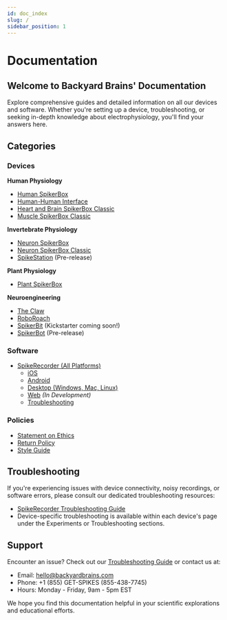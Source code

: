 ```yaml
---
id: doc_index
slug: /
sidebar_position: 1
---
```


# Documentation

## Welcome to Backyard Brains' Documentation

Explore comprehensive guides and detailed information on all our devices and software. Whether you're setting up a device, troubleshooting, or seeking in-depth knowledge about electrophysiology, you'll find your answers here.

## Categories

### Devices

**Human Physiology**  
- [Human SpikerBox](./human/human-spikerbox/)  
- [Human-Human Interface](./human/human-human-interface/)  
- [Heart and Brain SpikerBox Classic](./human/heart-and-brain-spikerbox-classic/)  
- [Muscle SpikerBox Classic](./human/muscle-spikerbox-classic/)  

**Invertebrate Physiology**  
- [Neuron SpikerBox](./invertebrate/neuron-spikerbox/)  
- [Neuron SpikerBox Classic](./invertebrate/neuron-spikerbox-classic/)  
- [SpikeStation](./invertebrate/pre-release/spikestation/)  (Pre-release)

**Plant Physiology**  
- [Plant SpikerBox](./plant/plant-spikerbox/)  

**Neuroengineering**  
- [The Claw](./neuroengineering/claw/)  
- [RoboRoach](./neuroengineering/roboroach/)  
- [SpikerBit](./neuroengineering/pre-release/spikerbit/)  (Kickstarter coming soon!)  
- [SpikerBot](./neuroengineering/pre-release/spikerbot/)   (Pre-release)  

### Software

- [SpikeRecorder (All Platforms)](./software/spike-recorder/)
  - [iOS](./software/spike-recorder/ios-ipados/)
  - [Android](./software/spike-recorder/android/)
  - [Desktop (Windows, Mac, Linux)](./software/spike-recorder/desktop/)
  - [Web](./software/spike-recorder/web/) *(In Development)*
  - [Troubleshooting](./software/spike-recorder/troubleshooting/)

### Policies

- [Statement on Ethics](./policies/ethics/)
- [Return Policy](./policies/return-policy/)
- [Style Guide](./policies/style-guide/)

## Troubleshooting ##

If you're experiencing issues with device connectivity, noisy recordings, or software errors, please consult our dedicated troubleshooting resources:

- [SpikeRecorder Troubleshooting Guide](./software/spike-recorder/troubleshooting/)
- Device-specific troubleshooting is available within each device's page under the Experiments or Troubleshooting sections.

## Support

Encounter an issue? Check out our [Troubleshooting Guide](./software/spike-recorder/troubleshooting/) or contact us at:
- Email: hello@backyardbrains.com
- Phone: +1 (855) GET-SPIKES (855-438-7745)
- Hours: Monday - Friday, 9am - 5pm EST

We hope you find this documentation helpful in your scientific explorations and educational efforts.
